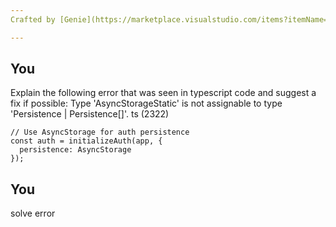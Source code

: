 ```yaml
---
Crafted by [Genie](https://marketplace.visualstudio.com/items?itemName=genieai.chatgpt-vscode)

---
```


## You

Explain the following error that was seen in typescript code and suggest a fix if possible: Type 'AsyncStorageStatic' is not assignable to type 'Persistence | Persistence[]'. ts (2322)

```
// Use AsyncStorage for auth persistence
const auth = initializeAuth(app, {
  persistence: AsyncStorage
});

```

## You

solve error